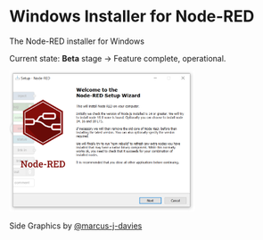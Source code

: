 # Windows Installer for Node-RED

The Node-RED installer for Windows

Current state: **Beta** stage -> Feature complete, operational.

<img src="documentation/preview.png"  width="66%" height="66%">

Side Graphics by [@marcus-j-davies](https://github.com/marcus-j-davies)
